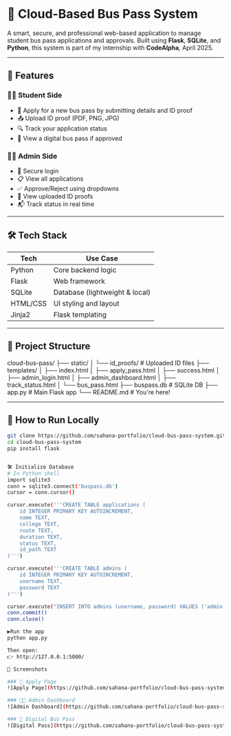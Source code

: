 # 🚌 Cloud-Based Bus Pass System

A smart, secure, and professional web-based application to manage student bus pass applications and approvals. Built using **Flask**, **SQLite**, and **Python**, this system is part of my internship with **CodeAlpha**, April 2025.

---

## 🌟 Features

### 👨‍🎓 Student Side
- 📝 Apply for a new bus pass by submitting details and ID proof
- 📤 Upload ID proof (PDF, PNG, JPG)
- 🔍 Track your application status
- 🪪 View a digital bus pass if approved

### 🧑‍💼 Admin Side
- 🔐 Secure login
- 📋 View all applications
- ✅ Approve/Reject using dropdowns
- 📎 View uploaded ID proofs
- 📬 Track status in real time

---

## 🛠️ Tech Stack

| Tech        | Use Case                       |
|-------------|--------------------------------|
| Python      | Core backend logic             |
| Flask       | Web framework                  |
| SQLite      | Database (lightweight & local) |
| HTML/CSS    | UI styling and layout          |
| Jinja2      | Flask templating               |

---

## 📁 Project Structure

cloud-bus-pass/ ├── static/ │ └── id_proofs/ # Uploaded ID files ├── templates/ │ ├── index.html │ ├── apply_pass.html │ ├── success.html │ ├── admin_login.html │ ├── admin_dashboard.html │ ├── track_status.html │ └── bus_pass.html ├── buspass.db # SQLite DB ├── app.py # Main Flask app └── README.md # You're here!

---

## 🚀 How to Run Locally

```bash
git clone https://github.com/sahana-portfolio/cloud-bus-pass-system.git
cd cloud-bus-pass-system
pip install flask


🛠 Initialize Database
# In Python shell
import sqlite3
conn = sqlite3.connect('buspass.db')
cursor = conn.cursor()

cursor.execute('''CREATE TABLE applications (
    id INTEGER PRIMARY KEY AUTOINCREMENT,
    name TEXT,
    college TEXT,
    route TEXT,
    duration TEXT,
    status TEXT,
    id_path TEXT
)''')

cursor.execute('''CREATE TABLE admins (
    id INTEGER PRIMARY KEY AUTOINCREMENT,
    username TEXT,
    password TEXT
)''')

cursor.execute("INSERT INTO admins (username, password) VALUES ('admin', 'admin123')")
conn.commit()
conn.close()

▶️Run the app
python app.py

Then open:
👉 http://127.0.0.1:5000/

📸 Screenshots

### 📝 Apply Page  
![Apply Page](https://github.com/sahana-portfolio/cloud-bus-pass-system/blob/main/admin.png)

### 🧑‍💼 Admin Dashboard  
![Admin Dashboard](https://github.com/sahana-portfolio/cloud-bus-pass-system/blob/main/admin.png)

### 🪪 Digital Bus Pass  
![Digital Pass](https://github.com/sahana-portfolio/cloud-bus-pass-system/blob/main/pass.png)
